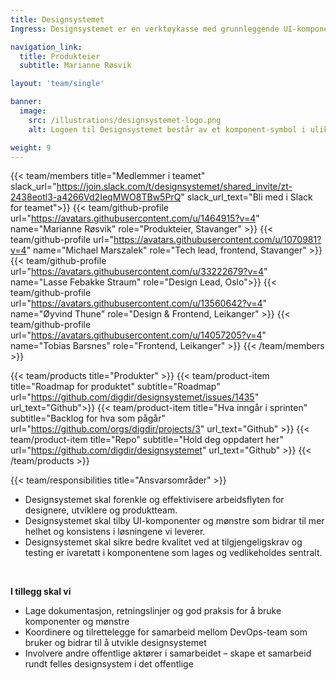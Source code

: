 ```yaml
---
title: Designsystemet
Ingress: Designsystemet er en verktøykasse med grunnleggende UI-komponenter, retningslinjer og mønstre som skal bidra til effektiv produktutvikling og helhetlige brukeropplevelser. Komponenter fra designsystemet er i bruk i Altinn Studio og i flere av Digdirs løsninger. Andre offentlige virksomheter har også tatt designsystemet i bruk og bidrar til å videreutvikle det. 

navigation_link:
  title: Produkteier
  subtitle: Marianne Røsvik

layout: 'team/single'

banner:
  image:
    src: /illustrations/designsystemet-logo.png
    alt: Logoen til Designsystemet består av et komponent-symbol i ulike farger

weight: 9
---
```


{{< team/members title="Medlemmer i teamet" slack_url="https://join.slack.com/t/designsystemet/shared_invite/zt-2438eotl3-a4266Vd2IeqMWO8TBw5PrQ" slack_url_text="Bli med i Slack for teamet">}}
{{< team/github-profile url="https://avatars.githubusercontent.com/u/1464915?v=4" name="Marianne Røsvik" role="Produkteier, Stavanger" >}}
{{< team/github-profile url="https://avatars.githubusercontent.com/u/1070981?v=4" name="Michael Marszalek" role="Tech lead, frontend, Stavanger" >}}
{{< team/github-profile url="https://avatars.githubusercontent.com/u/33222679?v=4" name="Lasse Febakke Straum" role="Design Lead, Oslo">}}
{{< team/github-profile url="https://avatars.githubusercontent.com/u/13560642?v=4" name="Øyvind Thune" role="Design & Frontend, Leikanger" >}}
{{< team/github-profile url="https://avatars.githubusercontent.com/u/14057205?v=4" name="Tobias Barsnes" role="Frontend, Leikanger" >}}
{{< /team/members >}}

{{< team/products title="Produkter" >}}
{{< team/product-item title="Roadmap for produktet" subtitle="Roadmap" url="https://github.com/digdir/designsystemet/issues/1435" url_text="Github">}}
{{< team/product-item title="Hva inngår i sprinten" subtitle="Backlog for hva som pågår" url="https://github.com/orgs/digdir/projects/3" url_text="Github" >}}
{{< team/product-item title="Repo" subtitle="Hold deg oppdatert her" url="https://github.com/digdir/designsystemet" url_text="Github" >}}
{{< /team/products >}}

{{< team/responsibilities title="Ansvarsområder" >}}

- Designsystemet skal forenkle og effektivisere arbeidsflyten for designere, utviklere og produktteam.
- Designsystemet skal tilby UI-komponenter og mønstre som bidrar til mer helhet og konsistens i løsningene vi leverer.
- Designsystemet skal sikre bedre kvalitet ved at tilgjengeligskrav og testing er ivaretatt i komponentene som lages og vedlikeholdes sentralt. 
<br/>

**I tillegg skal vi**
- Lage dokumentasjon, retningslinjer og god praksis for å bruke komponenter og mønstre
- Koordinere og tilrettelegge for samarbeid mellom DevOps-team som bruker og bidrar til å utvikle designsystemet
- Involvere andre offentlige aktører i samarbeidet – skape et samarbeid rundt felles designsystem i det offentlige

